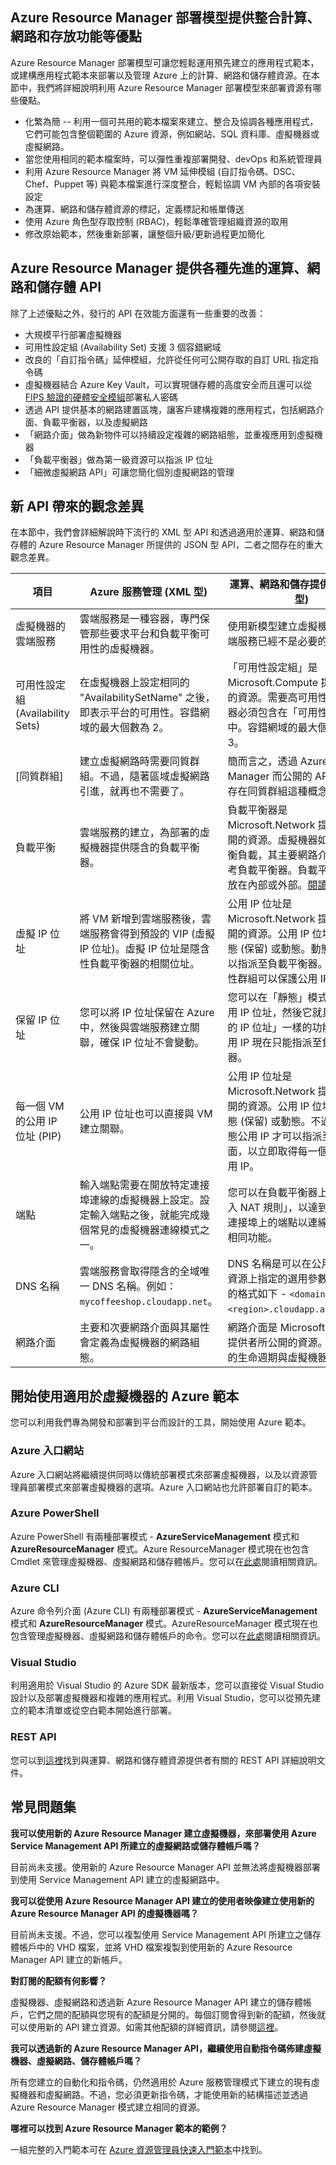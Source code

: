 


## Azure Resource Manager 部署模型提供整合計算、網路和存放功能等優點

Azure Resource Manager 部署模型可讓您輕鬆運用預先建立的應用程式範本，或建構應用程式範本來部署以及管理 Azure 上的計算、網路和儲存體資源。在本節中，我們將詳細說明利用 Azure Resource Manager 部署模型來部署資源有哪些優點。

-	化繁為簡 -- 利用一個可共用的範本檔案來建立、整合及協調各種應用程式，它們可能包含整個範圍的 Azure 資源，例如網站、SQL 資料庫、虛擬機器或虛擬網路。
-	當您使用相同的範本檔案時，可以彈性重複部署開發、devOps 和系統管理員
-	利用 Azure Resource Manager 將 VM 延伸模組 (自訂指令碼、DSC、Chef、Puppet 等) 與範本檔案進行深度整合，輕鬆協調 VM 內部的各項安裝設定
-	為運算、網路和儲存體資源的標記，定義標記和帳單傳送
-	使用 Azure 角色型存取控制 (RBAC)，輕鬆準確管理組織資源的取用
-	修改原始範本，然後重新部署，讓整個升級/更新過程更加簡化


## Azure Resource Manager 提供各種先進的運算、網路和儲存體 API

除了上述優點之外，發行的 API 在效能方面還有一些重要的改善：

-	大規模平行部署虛擬機器
-	可用性設定組 (Availability Set) 支援 3 個容錯網域
-	改良的「自訂指令碼」延伸模組，允許從任何可公開存取的自訂 URL 指定指令碼
- 虛擬機器結合 Azure Key Vault，可以實現儲存體的高度安全而且還可以從 [FIPS 驗證的](http://wikipedia.org/wiki/FIPS_140-2)[硬體安全模組](http://wikipedia.org/wiki/Hardware_security_module)部署私人密碼
-	透過 API 提供基本的網路建置區塊，讓客戶建構複雜的應用程式，包括網路介面、負載平衡器，以及虛擬網路
-	「網路介面」做為新物件可以持續設定複雜的網路組態，並重複應用到虛擬機器
-	「負載平衡器」做為第一級資源可以指派 IP 位址
-	「細微虛擬網路 API」可讓您簡化個別虛擬網路的管理

## 新 API 帶來的觀念差異

在本節中，我們會詳細解說時下流行的 XML 型 API 和透過適用於運算、網路和儲存體的 Azure Resource Manager 所提供的 JSON 型 API，二者之間存在的重大觀念差異。

 項目 | Azure 服務管理 (XML 型) | 運算、網路和儲存提供者 (JSON 型)
 ---|---|---
| 虛擬機器的雲端服務 |	雲端服務是一種容器，專門保管那些要求平台和負載平衡可用性的虛擬機器。 | 使用新模型建立虛擬機器時，雲端服務已經不是必要的物件了。 |
| 可用性設定組 (Availability Sets) | 在虛擬機器上設定相同的 "AvailabilitySetName" 之後，即表示平台的可用性。容錯網域的最大個數為 2。 | 「可用性設定組」是 Microsoft.Compute 提供者公開的資源。需要高可用性的虛擬機器必須包含在「可用性設定組」中。容錯網域的最大個數現在是 3。 |
| [同質群組] |	建立虛擬網路時需要同質群組。不過，隨著區域虛擬網路引進，就再也不需要了。 |簡而言之，透過 Azure Resource Manager 而公開的 API，其實不存在同質群組這種概念。 |
| 負載平衡 | 雲端服務的建立，為部署的虛擬機器提供隱含的負載平衡器。 | 負載平衡器是 Microsoft.Network 提供者所公開的資源。虛擬機器如果需要平衡負載，其主要網路介面應該參考負載平衡器。負載平衡器可以放在內部或外部。[閱讀更多。](../articles/resource-groups-networking.md) |
|虛擬 IP 位址 | 將 VM 新增到雲端服務後，雲端服務會得到預設的 VIP (虛擬 IP 位址)。虛擬 IP 位址是隱含性負載平衡器的相關位址。 | 公用 IP 位址是 Microsoft.Network 提供者所公開的資源。公用 IP 位址可以是靜態 (保留) 或動態。動態公用 IP 可以指派至負載平衡器。使用安全性群組可以保護公用 IP。 |
|保留 IP 位址|	您可以將 IP 位址保留在 Azure 中，然後與雲端服務建立關聯，確保 IP 位址不會變動。 | 您可以在「靜態」模式中建立公用 IP 位址，然後它就具備「保留的 IP 位址」一樣的功能。靜態公用 IP 現在只能指派至負載平衡器。 |
|每一個 VM 的公用 IP 位址 (PIP) | 公用 IP 位址也可以直接與 VM 建立關聯。 | 公用 IP 位址是 Microsoft.Network 提供者所公開的資源。公用 IP 位址可以是靜態 (保留) 或動態。不過，只有動態公用 IP 才可以指派至網路介面，以立即取得每一個 VM 的公用 IP。 |
|端點| 輸入端點需要在開放特定連接埠連線的虛擬機器上設定。設定輸入端點之後，就能完成幾個常見的虛擬機器連線模式之一。 | 您可以在負載平衡器上設定「傳入 NAT 規則」，以達到啟用特定連接埠上的端點以連線至 VM 的相同功能。 |
|DNS 名稱| 雲端服務會取得隱含的全域唯一 DNS 名稱。例如：`mycoffeeshop.cloudapp.net`。 | DNS 名稱是可以在公用 IP 位址資源上指定的選用參數。FQDN 的格式如下 - `<domainlabel>.<region>.cloudapp.azure.com`。 |
|網路介面 | 主要和次要網路介面與其屬性會定義為虛擬機器的網路組態。 | 網路介面是 Microsoft.Network 提供者所公開的資源。網路介面的生命週期與虛擬機器無關。 |

## 開始使用適用於虛擬機器的 Azure 範本

您可以利用我們專為開發和部署到平台而設計的工具，開始使用 Azure 範本。

### Azure 入口網站

Azure 入口網站將繼續提供同時以傳統部署模式來部署虛擬機器，以及以資源管理員部署模式來部署虛擬機器的選項。Azure 入口網站也允許部署自訂的範本。

### Azure PowerShell

Azure PowerShell 有兩種部署模式 - **AzureServiceManagement** 模式和 **AzureResourceManager** 模式。Azure ResourceManager 模式現在也包含 Cmdlet 來管理虛擬機器、虛擬網路和儲存體帳戶。您可以在[此處](../articles/powershell-azure-resource-manager.md)閱讀相關資訊。

### Azure CLI

Azure 命令列介面 (Azure CLI) 有兩種部署模式 - **AzureServiceManagement** 模式和 **AzureResourceManager** 模式。AzureResourceManager 模式現在也包含管理虛擬機器、虛擬網路和儲存體帳戶的命令。您可以在[此處](../articles/xplat-cli-azure-resource-manager.md)閱讀相關資訊。

### Visual Studio

利用適用於 Visual Studio 的 Azure SDK 最新版本，您可以直接從 Visual Studio 設計以及部署虛擬機器和複雜的應用程式。利用 Visual Studio，您可以從預先建立的範本清單或從空白範本開始進行部署。

### REST API

您可以到[這裡](https://msdn.microsoft.com/library/azure/dn790568.aspx)找到與運算、網路和儲存體資源提供者有關的 REST API 詳細說明文件。

## 常見問題集

**我可以使用新的 Azure Resource Manager 建立虛擬機器，來部署使用 Azure Service Management API 所建立的虛擬網路或儲存體帳戶嗎？**

目前尚未支援。使用新的 Azure Resource Manager API 並無法將虛擬機器部署到使用 Service Management API 建立的虛擬網路中。

**我可以從使用 Azure Resource Manager API 建立的使用者映像建立使用新的 Azure Resource Manager API 的虛擬機器嗎？**

目前尚未支援。不過，您可以複製使用 Service Management API 所建立之儲存體帳戶中的 VHD 檔案，並將 VHD 檔案複製到使用新的 Azure Resource Manager API 建立的新帳戶。

**對訂閱的配額有何影響？**

虛擬機器、虛擬網路和透過新 Azure Resource Manager API 建立的儲存體帳戶，它們之間的配額與您現有的配額是分開的。每個訂閱會得到新的配額，然後就可以使用新的 API 建立資源。如需其他配額的詳細資訊，請參閱[這裡](../articles/azure-subscription-service-limits.md)。

**我可以透過新的 Azure Resource Manager API，繼續使用自動指令碼佈建虛擬機器、虛擬網路、儲存體帳戶嗎？**

所有您建立的自動化和指令碼，仍然適用於 Azure 服務管理模式下建立的現有虛擬機器和虛擬網路。不過，您必須更新指令碼，才能使用新的結構描述並透過 Azure Resource Manager 模式建立相同的資源。

**哪裡可以找到 Azure Resource Manager 範本的範例？**

一組完整的入門範本可在 [Azure 資源管理員快速入門範本](https://azure.microsoft.com/documentation/templates/)中找到。

<!---HONumber=AcomDC_0629_2016-->
